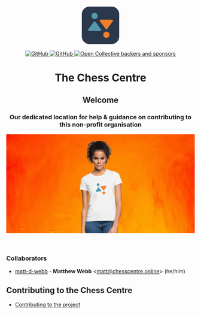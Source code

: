 <!--lint disable no-literal-urls-->
<p align="center">
  <a href="https://bradford.chesscentre.online/#!/">
    <img
      alt="The Chess Centre"
      src="https://github.com/Chess-Centre/welcome/blob/master/img/bcc-dark-logo.png"
      width="100"
    />
  </a>
  <p align="center">
      <a href="https://github.com/chess-centre/welcome/blob/master/LICENSE">
        <img alt="GitHub" src="https://img.shields.io/github/license/chess-centre/welcome?style=flat">
      </a>
      <a href="https://github.com/chess-centre/welcome/blob/master/CONTRIBUTING.md">
        <img alt="GitHub" src="https://img.shields.io/badge/PRs-welcome-brightgreen.svg?style=flat">
      </a>
      <a href="https://opencollective.com/the-chess-centre">
        <img alt="Open Collective backers and sponsors" src="https://img.shields.io/opencollective/all/the-chess-centre">
      </a>
  </p>
  <h1 align="center"> The Chess Centre </h1>
</p>
<p align="center">
  <h2 align="center"> Welcome </h2>
  <h3 align="center"> Our dedicated location for help & guidance on contributing to this non-profit organisation </h3>
</p>
<p align="center">
    <img
      alt="Welcome"
      src="https://github.com/Chess-Centre/welcome/blob/master/img/welcome-banner.png"
      width="600"
    />
</p>
<br />



### Collaborators
* [matt-d-webb](https://github.com/matt-d-webb) -
**Matthew Webb** &lt;matt@chesscentre.online&gt; (he/him)

## Contributing to the Chess Centre

* [Contributing to the project][]


[Contributing to the project]: CONTRIBUTING.md

